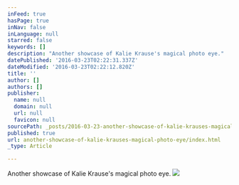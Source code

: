 ```yaml
---
inFeed: true
hasPage: true
inNav: false
inLanguage: null
starred: false
keywords: []
description: "Another showcase of Kalie Krause's magical photo eye."
datePublished: '2016-03-23T02:22:31.337Z'
dateModified: '2016-03-23T02:22:12.820Z'
title: ''
author: []
authors: []
publisher:
  name: null
  domain: null
  url: null
  favicon: null
sourcePath: _posts/2016-03-23-another-showcase-of-kalie-krauses-magical-photo-eye.md
published: true
url: another-showcase-of-kalie-krauses-magical-photo-eye/index.html
_type: Article

---
```

Another showcase of Kalie Krause's magical photo eye.
![](https://the-grid-user-content.s3-us-west-2.amazonaws.com/7fd72b4a-7597-45c4-b3ed-fc6923364f9c.jpg)